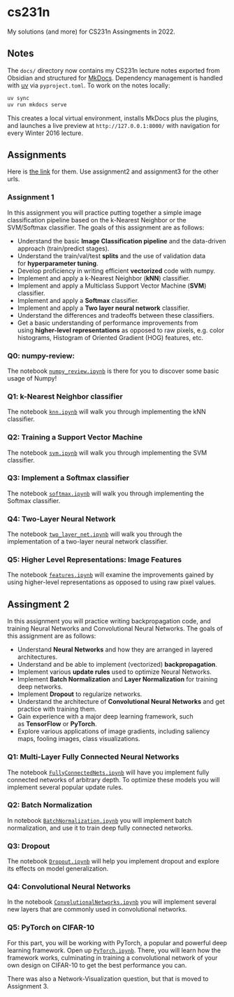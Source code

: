 # cs231n

My solutions (and more) for CS231n Assingments in 2022.

## Notes

The `docs/` directory now contains my CS231n lecture notes exported from Obsidian and structured for [MkDocs](https://www.mkdocs.org/). Dependency management is handled with [uv](https://docs.astral.sh/uv/) via `pyproject.toml`. To work on the notes locally:

```bash
uv sync
uv run mkdocs serve
```

This creates a local virtual environment, installs MkDocs plus the plugins, and launches a live preview at `http://127.0.0.1:8000/` with navigation for every Winter 2016 lecture.

## Assignments

Here is [the link](https://cs231n.github.io/assignments2022/assignment1/) for them. Use assignment2 and assignment3 for the other urls.

### Assignment 1

In this assignment you will practice putting together a simple image classification pipeline based on the k-Nearest Neighbor or the SVM/Softmax classifier. The goals of this assignment are as follows:

- Understand the basic **Image Classification pipeline** and the data-driven approach (train/predict stages).
- Understand the train/val/test **splits** and the use of validation data for **hyperparameter tuning**.
- Develop proficiency in writing efficient **vectorized** code with numpy.
- Implement and apply a k-Nearest Neighbor (**kNN**) classifier.
- Implement and apply a Multiclass Support Vector Machine (**SVM**) classifier.
- Implement and apply a **Softmax** classifier.
- Implement and apply a **Two layer neural network** classifier.
- Understand the differences and tradeoffs between these classifiers.
- Get a basic understanding of performance improvements from using **higher-level representations** as opposed to raw pixels, e.g. color histograms, Histogram of Oriented Gradient (HOG) features, etc.

### Q0: numpy-review:
The notebook [`numpy_review.ipynb`](https://github.com/kantarcise/cs231n/blob/main/src/assignment1/numpy_review.ipynb) is there for you to discover some basic usage of Numpy!

### Q1: k-Nearest Neighbor classifier
The notebook [`knn.ipynb`](https://github.com/kantarcise/cs231n/blob/main/src/assignment1/knn.ipynb) will walk you through implementing the kNN classifier.

### Q2: Training a Support Vector Machine
The notebook [`svm.ipynb`](https://github.com/kantarcise/cs231n/blob/main/src/assignment1/svm.ipynb) will walk you through implementing the SVM classifier.

### Q3: Implement a Softmax classifier
The notebook [`softmax.ipynb`](https://github.com/kantarcise/cs231n/blob/main/src/assignment1/softmax.ipynb) will walk you through implementing the Softmax classifier.

### Q4: Two-Layer Neural Network
The notebook [`two_layer_net.ipynb`](https://github.com/kantarcise/cs231n/blob/main/src/assignment1/two_layer_net.ipynb) will walk you through the implementation of a two-layer neural network classifier.

### Q5: Higher Level Representations: Image Features
The notebook [`features.ipynb`](https://github.com/kantarcise/cs231n/blob/main/assignment1/features.ipynb) will examine the improvements gained by using higher-level representations as opposed to using raw pixel values.

## Assingment 2

In this assignment you will practice writing backpropagation code, and training Neural Networks and Convolutional Neural Networks. The goals of this assignment are as follows:

- Understand **Neural Networks** and how they are arranged in layered architectures.
- Understand and be able to implement (vectorized) **backpropagation**.
- Implement various **update rules** used to optimize Neural Networks.
- Implement **Batch Normalization** and **Layer Normalization** for training deep networks.
- Implement **Dropout** to regularize networks.
- Understand the architecture of **Convolutional Neural Networks** and get practice with training them.
- Gain experience with a major deep learning framework, such as **TensorFlow** or **PyTorch**.
- Explore various applications of image gradients, including saliency maps, fooling images, class visualizations.

### Q1: Multi-Layer Fully Connected Neural Networks
The notebook [`FullyConnectedNets.ipynb`](https://github.com/kantarcise/cs231n/blob/main/assignment2/FullyConnectedNets.ipynb) will have you implement fully connected networks of arbitrary depth. To optimize these models you will implement several popular update rules.

### Q2: Batch Normalization
In notebook [`BatchNormalization.ipynb`](https://github.com/kantarcise/cs231n/blob/main/assignment2/BatchNormalization.ipynb) you will implement batch normalization, and use it to train deep fully connected networks.

### Q3: Dropout
The notebook [`Dropout.ipynb`](https://github.com/kantarcise/cs231n/blob/main/assignment2/Dropout.ipynb) will help you implement dropout and explore its effects on model generalization.

### Q4: Convolutional Neural Networks
In the notebook [`ConvolutionalNetworks.ipynb`](https://github.com/kantarcise/cs231n/blob/main/assignment2/ConvolutionalNetworks.ipynb) you will implement several new layers that are commonly used in convolutional networks.

### Q5: PyTorch on CIFAR-10
For this part, you will be working with PyTorch, a popular and powerful deep learning framework. Open up [`PyTorch.ipynb`](https://github.com/kantarcise/cs231n/blob/main/assignment2/PyTorch.ipynb). There, you will learn how the framework works, culminating in training a convolutional network of your own design on CIFAR-10 to get the best performance you can.

There was also a Network-Visualization question, but that is moved to Assignment 3.
